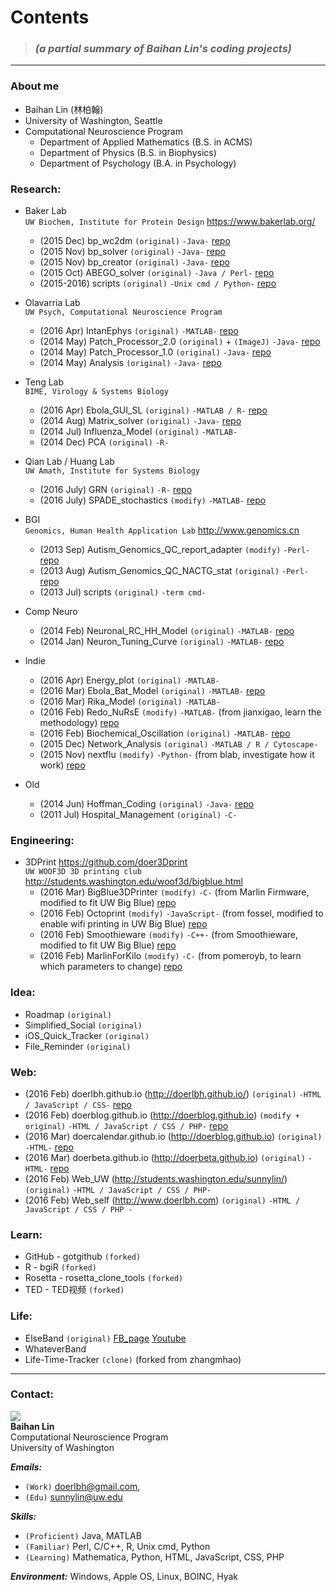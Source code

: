 
# **Contents**   
> ### _(a partial summary of Baihan Lin's coding projects)_

***  

### About me
* Baihan Lin (林柏翰)  
* University of Washington, Seattle
* Computational Neuroscience Program  
  - Department of Applied Mathematics  (B.S. in ACMS)  
  - Department of Physics  (B.S. in Biophysics)  
  - Department of Psychology  (B.A. in Psychology)  
  
  
### Research:

* Baker Lab  
  `UW Biochem, Institute for Protein Design` <https://www.bakerlab.org/>   
  - (2015 Dec) bp_wc2dm `(original)` `-Java-` [repo](https://github.com/doerlbh/BakerLab_bp_wc2dm)
  - (2015 Nov) bp_solver `(original)` `-Java-` [repo](https://github.com/doerlbh/BakerLab_bp_solver)
  - (2015 Nov) bp_creator `(original)` `-Java-` [repo](https://github.com/doerlbh/BakerLab_bp_creator)
  - (2015 Oct) ABEGO_solver `(original)` `-Java / Perl-` [repo](https://github.com/doerlbh/BakerLab_ABEGO_solver)
  - (2015-2016) scripts `(original)`  `-Unix cmd / Python-` [repo](https://github.com/doerlbh/BakerLab_cmd_scripts)   
  
     
* Olavarria Lab  
  `UW Psych, Computational Neuroscience Program`
  - (2016 Apr) IntanEphys `(original)` `-MATLAB-` [repo](https://github.com/doerlbh/OLab_IntanEphys)
  - (2014 May) Patch_Processor_2.0 `(original)` + `(ImageJ)` `-Java-` [repo](https://github.com/doerlbh/OLab_patch_processor_2.0)
  - (2014 May) Patch_Processor_1.0 `(original)` `-Java-` [repo](https://github.com/doerlbh/OLab_patch_processor_1.0)
  - (2014 May) Analysis `(original)` `-Java-` [repo](https://github.com/doerlbh/OLab_analysis)   
  
     
* Teng Lab  
  `BIME, Virology & Systems Biology` 
  - (2016 Apr) Ebola_GUI_SL `(original)` `-MATLAB / R-` [repo](https://github.com/doerlbh/TengLab_Ebola_GUI_SL)
  - (2014 Aug) Matrix_solver `(original)`  `-Java-` [repo](https://github.com/doerlbh/TengLab_Matrix_Solver)
  - (2014 Jul) Influenza_Model `(original)` `-MATLAB-` 
  - (2014 Dec) PCA `(original)` `-R-`
  
     
* Qian Lab / Huang Lab  
  `UW Amath, Institute for Systems Biology` 
  - (2016 July) GRN `(original)` `-R-` [repo](https://github.com/doerlbh/ISB_GRN)
  - (2016 July) SPADE_stochastics `(modify)`  `-MATLAB-` [repo](https://github.com/doerlbh/QianLab_SPADE_stochastics)
  
     
* BGI  
  `Genomics, Human Health Application Lab` <http://www.genomics.cn>
  - (2013 Sep) Autism_Genomics_QC_report_adapter `(modify)`  `-Perl-` [repo](https://github.com/doerlbh/BGI_Autism_Genomics_QC_report_adapter)
  - (2013 Aug) Autism_Genomics_QC_NACTG_stat `(original)`  `-Perl-` [repo](https://github.com/doerlbh/BGI_Autism_Genomics_QC_NACTG_stat)
  - (2013 Jul) scripts `(original)`  `-term cmd-`  
  
    
* Comp Neuro  
  - (2014 Feb) 	Neuronal_RC_HH_Model `(original)`	 `-MATLAB-` [repo](https://github.com/doerlbh/CompNeuro_Neuronal_RC_HH_Model)
  - (2014 Jan) 	Neuron_Tuning_Curve	`(original)` 	`-MATLAB-`	[repo](https://github.com/doerlbh/CompNeuro_Neuron_Tuning_Curve)

     
* Indie  
  - (2016 Apr) Energy_plot `(original)` `-MATLAB-` 
  - (2016 Mar) Ebola_Bat_Model `(original)` `-MATLAB-` [repo](https://github.com/doerlbh/Epidemic_Ebola_Bat_Model)
  - (2016 Mar) Rika_Model `(original)` `-MATLAB-` 
  - (2016 Feb) Redo_NuRsE `(modify)` `-MATLAB-` (from jianxigao, learn the methodology) [repo](https://github.com/doerlbh/Indie_Redo_NuRsE)
  - (2016 Feb) Biochemical_Oscillation `(original)` `-MATLAB-` [repo](https://github.com/doerlbh/Indie_Biochemical_Oscillation)
  - (2015 Dec) Network_Analysis `(original)` `-MATLAB / R / Cytoscape-` 
  - (2015 Nov) nextflu `(modify)` `-Python-` (from blab, investigate how it work) [repo](https://github.com/doerlbh/Indie-nextflu)
  
   
* Old  
  - (2014 Jun) Hoffman_Coding `(original)` `-Java-` [repo](https://github.com/doerlbh/Hoffman_Coding)
  - (2011 Jul) Hospital_Management `(original)` `-C-` 
  
  
### Engineering:
* 3DPrint   <https://github.com/doer3Dprint>   
  `UW WOOF3D 3D printing club` <http://students.washington.edu/woof3d/bigblue.html>
  - (2016 Mar) BigBlue3DPrinter `(modify)` `-C-` (from Marlin Firmware, modified to fit UW Big Blue) [repo](https://github.com/doer3Dprint/BigBlue3DPrinter)
  - (2016 Feb) Octoprint `(modify)` `-JavaScript-` (from fossel, modified to enable wifi printing in UW Big Blue) [repo](https://github.com/doer3Dprint/3DPrint_OctoPrint)
  - (2016 Feb) Smoothieware `(modify)` `-C++-` (from Smoothieware, modified to fit UW Big Blue) [repo](https://github.com/doer3Dprint/3DPrint_Smoothieware)
  - (2016 Feb) MarlinForKilo `(modify)` `-C-` (from pomeroyb, to learn which parameters to change) [repo](https://github.com/doer3Dprint/3DPrint_MarlinForKilo)
  
  
### Idea: 
* Roadmap `(original)`  
* Simplified_Social `(original)`
* iOS_Quick_Tracker `(original)`
* File_Reminder `(original)`
  
  
### Web:
* (2016 Feb) doerlbh.github.io (<http://doerlbh.github.io/>) `(original)`  `-HTML / JavaScript / CSS-` [repo](https://github.com/doerlbh/doerlbh.github.io)
* (2016 Feb) doerblog.github.io (<http://doerblog.github.io>) `(modify + original)`  `-HTML / JavaScript / CSS / PHP-` [repo](https://github.com/doerblog/doerblog.github.io)
* (2016 Mar) doercalendar.github.io (<http://doerblog.github.io>) `(original)`  `-HTML-` [repo](https://github.com/doercalendar/doercalendar.github.io)
* (2016 Mar) doerbeta.github.io (<http://doerbeta.github.io>) `(original)`  `-HTML-` [repo](https://github.com/doerbeta/doerbeta.github.io)
* (2016 Feb) Web_UW (<http://students.washington.edu/sunnylin/>) `(original)`  `-HTML / JavaScript / CSS / PHP-` 
* (2016 Feb) Web_self (<http://www.doerlbh.com>) `(original)`  `-HTML / JavaScript / CSS / PHP -` 
  
  
### Learn:
* GitHub - gotgithub `(forked)`
* R - bgiR `(forked)`
* Rosetta - rosetta_clone_tools `(forked)`
* TED - TED视频 `(forked)`
  
  
### Life:
* ElseBand `(original)` [FB_page](https://www.facebook.com/elseband) [Youtube](www.youtube.com/user/elsemusicband)
* WhateverBand
* Life-Time-Tracker `(clone)` (forked from zhangmhao)
  
  
***

### Contact:
![](https://dwa5x7aod66zk.cloudfront.net/assets/labtocat-0bb6a395e2d142d0713e3e34bff9f446.png)  
**Baihan Lin**  
Computational Neuroscience Program  
University of Washington
  
***Emails:***   
* `(Work)` doerlbh@gmail.com,  
* `(Edu)`  sunnylin@uw.edu   

***Skills:***
* `(Proficient)` Java, MATLAB   
* `(Familiar)`   Perl, C/C++, R, Unix cmd, Python 
* `(Learning)`   Mathematica, Python, HTML, JavaScript, CSS, PHP 

***Environment:***  Windows, Apple OS, Linux, BOINC, Hyak



